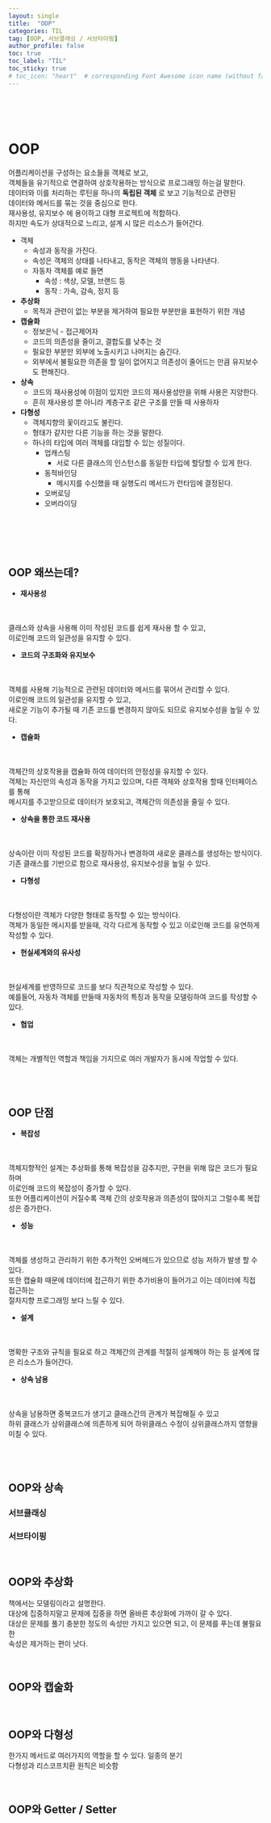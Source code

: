 ```yaml
---
layout: single
title:  "OOP"
categories: TIL
tag: [OOP, 서브클래싱 / 서브타이핑]
author_profile: false
toc: true
toc_label: "TIL"
toc_sticky: true
# toc_icon: "heart"  # corresponding Font Awesome icon name (without fa prefix)
---
```

<br><br><br>

# OOP
어플리케이션을 구성하는 요소들을 객체로 보고, 
<br>
객체들을 유기적으로 연결하여 상호작용하는 방식으로 프로그래밍 하는걸 말한다. 
<br>
데이터와 이를 처리하는 루틴을 하나의 **독립된 객체** 로 보고 기능적으로 관련된 
<br>
데이터와 메서드를 묶는 것을 중심으로 한다.
<br>
재사용성, 유지보수 에 용이하고 대형 프로젝트에 적합하다.
<br>
하지만 속도가 상대적으로 느리고, 설계 시 많은 리소스가 들어간다.
* 객체
	* 속성과 동작을 가진다.
	* 속성은 객체의 상태를 나타내고, 동작은 객체의 행동을 나타낸다.
	* 자동차 객체를 예로 들면
		* 속성 : 색상, 모델, 브랜드 등
		* 동작 : 가속, 감속, 정지 등
* **추상화**
    * 목적과 관련이 없는 부분을 제거하여 필요한 부분만을 표현하기 위한 개념
* **캡슐화**
    * 정보은닉 - 접근제어자
    * 코드의 의존성을 줄이고, 결합도를 낮추는 것
    * 필요한 부분만 외부에 노출시키고 나머지는 숨긴다.
    * 외부에서 불필요한 의존을 할 일이 없어지고 의존성이 줄어드는 만큼 유지보수도 편해진다.
* **상속**
    * 코드의 재사용성에 이점이 있지만 코드의 재사용성만을 위해 사용은 지양한다.
    * 흔히 재사용성 뿐 아니라 계층구조 같은 구조를 만들 때 사용하자
* **다형성**
    * 객체지향의 꽃이라고도 불린다.
    * 형태가 같지만 다른 기능을 하는 것을 말한다.
    * 하나의 타입에 여러 객체를 대입할 수 있는 성질이다.
        * 업캐스팅
            * 서로 다른 클래스의 인스턴스를 동일한 타입에 할당할 수 있게 한다.
        * 동적바인딩
            * 메시지를 수신했을 때 실행도리 메서드가 런타임에 결정된다.
        * 오버로딩
        * 오버라이딩

<br>
<br>
<br>
<br>

## OOP 왜쓰는데?
* **재사용성**
<br>
<br>
클래스와 상속을 사용해 이미 작성된 코드를 쉽게 재사용 할 수 있고,
<br>
이로인해 코드의 일관성을 유지할 수 있다.

<br>

* **코드의 구조화와 유지보수**
<br>
<br>
객체를 사용해 기능적으로 관련된 데이터와 메서드를 묶어서 관리할 수 있다.
<br>
이로인해 코드의 일관성을 유지할 수 있고,
<br>
새로운 기능이 추가될 때 기존 코드를 변경하지 않아도 되므로 유지보수성을 높일 수 있다.

<br>

* **캡슐화**
<br>
<br>
객체간의 상호작용을 캡슐화 하여 데이터의 안정성을 유지할 수 있다.
<br>
객체는 자신만의 속성과 동작을 가지고 있으며, 다른 객체와 상호작용 할때 인터페이스를 통해
<br>
메시지를 주고받으므로 데이터가 보호되고, 객체간의 의존성을 줄일 수 있다.

<br>

* **상속을 통한 코드 재사용**
<br>
<br>
상속이란 이미 작성된 코드를 확장하거나 변경하여 새로운 클래스를 생성하는 방식이다.
<br>
기존 클래스를 기반으로 함으로 재사용성, 유지보수성을 높일 수 있다.

<br>

* **다형성**
<br>
<br>
다형성이란 객체가 다양한 형태로 동작할 수 있는 방식이다.
<br>
객체가 동일한 메시지를 받을때, 각각 다르게 동작할 수 있고 이로인해 코드를 유연하게 작성할 수 있다.

<br>

* **현실세계와의 유사성**
<br>
<br>
현실세계를 반영하므로 코드를 보다 직관적으로 작성할 수 있다.
<br>
예를들어, 자동차 객체를 만들때 자동차의 특징과 동작을 모델링하여 코드를 작성할 수 있다.

<br>

* **협업**
<br>
<br>
객체는 개별적인 역할과 책임을 가지므로 여러 개발자가 동시에 작업할 수 있다.

<br>
<br>
<br>
<br>

## OOP 단점

* **복잡성**
<br>
<br>
객체지향적인 설계는 추상화를 통해 복잡성을 감추지만, 구현을 위해 많은 코드가 필요하며
<br>
이로인해 코드의 복잡성이 증가할 수 있다.
<br>
또한 어플리케이션이 커질수록 객체 간의 상호작용과 의존성이 많아지고 그럴수록 복잡성은 증가한다.

<br>

* **성능**
<br>
<br>
객체를 생성하고 관리하기 위한 추가적인 오버헤드가 있으므로 성능 저하가 발생 할 수 있다.
<br>
또한 캡슐화 때문에 데이터에 접근하기 위한 추가비용이 들어가고 이는 데이터에 직접 접근하는 
<br>
절차지향 프로그래밍 보다 느릴 수 있다.

<br>

* **설계**
<br>
<br>
명확한 구조와 규칙을 필요로 하고 객체간의 관계를 적절히 설계해야 하는 등 설계에 많은 리소스가 들어간다.

<br>

* **상속 남용**
<br>
<br>
상속을 남용하면 중복코드가 생기고 클래스간의 관계가 복잡해질 수 있고 
<br>
하위 클래스가 상위클래스에 의존하게 되어 하위클래스 수정이 상위클래스까지 영향을 미칠 수 있다.

<br>
<br>
<br>
<br>

## OOP와 상속

### 서브클래싱
### 서브타이핑

<br>

## OOP와 추상화
책에서는 모델링이라고 설명한다.
<br>
대상에 집중하지말고 문제에 집중을 하면 올바른 추상화에 가까이 갈 수 있다.
<br>
대상은 문제를 풀기 충분한 정도의 속성만 가지고 있으면 되고, 이 문제를 푸는데 불필요한 
<br>
속성은 제거하는 편이 낫다.

<br>

## OOP와 캡술화


<br>

## OOP와 다형성
한가지 메서드로 여러가지의 역할을 할 수 있다. 일종의 분기
<br>
다형성과 리스코프치환 원칙은 비슷함

<br>

## OOP와 Getter / Setter




<br>
<br>
<br>
<br>


<br>